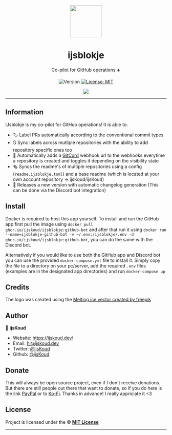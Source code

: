 <div align="center">
    <img src="https://avatars.githubusercontent.com/in/214508" width="100px" />
    <h1>ijsblokje</h1>
  
  <p>Co-pilot for GitHub operations ✈️</p>
  
  <p align="center">
    <img alt="Version" src="https://img.shields.io/badge/version-3.0.4-blue.svg" />
    <a href="/LICENSE" target="_blank">
      <img alt="License: MIT" src="https://img.shields.io/badge/License-MIT-yellow.svg" />
    </a>
  </p>

  <a href="https://ijskoud.dev/discord" target="_blank">
    <img src="https://ijskoud.dev/discord/banner" />
  </a>
</div>

---

## Information

IJsblokje is my co-pilot for GitHub operations! It is able to:

- 🏷️ Label PRs automatically according to the conventional commit types
- 🔃 Sync labels across mutliple repositories with the ability to add repository specific ones too
- 🔔 Automatically adds a [GitCord](https://github.com/ijskoud/gitcord) webhook url to the webhooks everytime a repository is created and toggles it depending on the visibility state
- 🗞️ Syncs the readme's of multiple repositories using a config (`readme.ijsblokje.toml`) and a base readme (which is located at your own account repository -> ijsKoud/ijsKoud)
- 🎉 Releases a new version with automatic changelog generation (This can be done via the Discord bot integration)

## Install

Docker is required to host this app yourself. To install and run the GitHub app first pull the image using `docker pull ghcr.io/ijskoud/ijsblokje:github-bot` and after that run it using `docker run --name=ijsblokje-github-bot -v ~/.env:/ijsblokje/.env -d ghcr.io/ijskoud/ijsblokje:github-bot`, you can do the same with the Discord bot.

Alternatively if you would like to use both the GitHub app and Discord bot you can use the provided `docker-compose.yml` file to install it. Simply copy the file to a directory on your pc/server, add the required `.env` files (examples are in the designated app directories) and run `docker-compose up`

## Credits
The logo was created using the <a href='https://www.freepik.com/vectors/melting-ice'>Melting ice vector created by freepik</a>

## Author

👤 **ijsKoud**

-   Website: https://ijskoud.dev/
-   Email: <hi@ijskoud.dev>
-   Twitter: [@ijsKoud](https://ijskoud.dev/twitter)
-   Github: [@ijsKoud](https://github.com/ijsKoud)

## Donate

This will always be open source project, even if I don't receive donations. But there are still people out there that want to donate, so if you do here is the link [PayPal](https://ijskoud.dev/paypal) or to [Ko-Fi](https://ijskoud.dev/kofi). Thanks in advance! I really appriciate it <3

## License

Project is licensed under the © [**MIT License**](/LICENSE)

---
